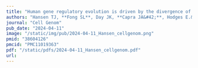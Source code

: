 ```yaml
---
title: "Human gene regulatory evolution is driven by the divergence of regulatory element function in both cis and trans"
authors: "Hansen TJ, **Fong SL**, Day JK, **Capra JA&#42;**, Hodges E.&#42;"
journal: "Cell Genom"
pub_date: "2024-04-11"
image: "/static/img/pub/2024-04-11_Hansen_cellgenom.png"
pmid: "38604126"
pmcid: "PMC11019363"
pdf: "/static/pdfs/2024-04-11_Hansen_cellgenom.pdf"
url: 
---
```

